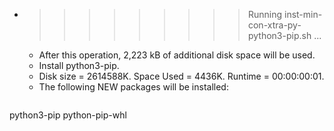 * >>>>>>>>> Running inst-min-con-xtra-py-python3-pip.sh ...
  * After this operation, 2,223 kB of additional disk space will be used.
  * Install python3-pip.
  * Disk size = 2614588K. Space Used = 4436K. Runtime = 00:00:00:01.
  * The following NEW packages will be installed:
  ```bash
python3-pip python-pip-whl
  ```
